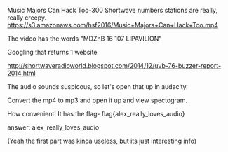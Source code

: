 Music Majors Can Hack Too-300
Shortwave numbers stations are really, really creepy.
https://s3.amazonaws.com/hsf2016/Music+Majors+Can+Hack+Too.mp4

The video has the words "MDZhB 16 107 LIPAVILION"

Googling that returns 1 website

http://shortwaveradioworld.blogspot.com/2014/12/uvb-76-buzzer-report-2014.html

The audio sounds suspicous, so let's open that up in audacity.

Convert the mp4 to mp3 and open it up and view spectogram.

How convenient! It has the flag- flag{alex_really_loves_audio}

answer: alex_really_loves_audio

(Yeah the first part was kinda useless, but its just interesting info)
